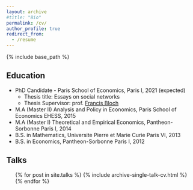```yaml
---
layout: archive
#title: "Bio"
permalink: /cv/
author_profile: true
redirect_from:
  - /resume
---
```


{% include base_path %}

Education
---

* PhD Candidate - Paris School of Economics, Paris I, 2021 (expected)
  * Thesis title: Essays on social networks 
  * Thesis Supervisor: prof. [Francis Bloch](https://www.sites.google.com/site/francisbloch1/)
* M.A (Master II) Analysis and Policy in Economics, Paris School of Economics EHESS, 2015
* M.A (Master I) Theoretical and Empirical Economics, Pantheon-Sorbonne Paris I, 2014
* B.S. in Mathematics, Universite Pierre et Marie Curie Paris VI, 2013
* B.S. in Economics, Pantheon-Sorbonne Paris I, 2012

  
Talks
---
  <ul>{% for post in site.talks %}
    {% include archive-single-talk-cv.html %}
  {% endfor %}</ul>
  
